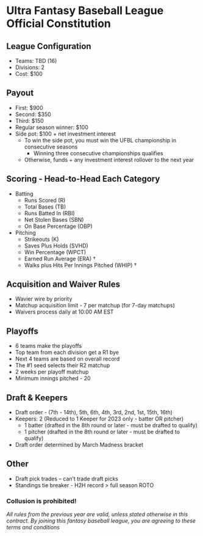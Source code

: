 # Ultra Fantasy Baseball League Official Constitution

## League Configuration
* Teams: TBD (16)	
* Divisions: 2	
* Cost: $100	

## Payout
* First: $900
* Second: $350
* Third: $150
* Regular season winner: $100
* Side pot: $100 + net investment interest
  * To win the side pot, you must win the UFBL championship in consecutive seasons
    * Winning three consecutive championships qualifies
  * Otherwise, funds + any investment interest rollover to the next year

## Scoring - Head-to-Head Each Category
* Batting
  * Runs Scored (R)
  * Total Bases (TB) 
  * Runs Batted In (RBI)
  * Net Stolen Bases (SBN)  
  * On Base Percentage (OBP)
* Pitching
  * Strikeouts (K)
  * Saves Plus Holds (SVHD)
  * Win Percentage (WPCT)
  * Earned Run Average (ERA) †
  * Walks plus Hits Per Innings Pitched (WHIP) † 

## Acquisition and Waiver Rules
* Wavier wire by priority
* Matchup acquisition limit - 7 per matchup (for 7-day matchups)
* Waivers process daily at 10:00 AM EST

## Playoffs
* 6 teams make the playoffs	
* Top team from each division get a R1 bye
* Next 4 teams are based on overall record
* The #1 seed selects their R2 matchup
* 2 weeks per playoff matchup
* Minimum innings pitched - 20

## Draft & Keepers
* Draft order - (7th - 14th), 5th, 6th, 4th, 3rd, 2nd, 1st, 15th, 16th) 
* Keepers: 2 (Reduced to 1 Keeper for 2023 only - batter OR pitcher)
  * 1 batter (drafted in the 8th round or later - must be drafted to qualify)
  * 1 pitcher (drafted in the 8th round or later - must be drafted to qualify)
* Draft order determined by March Madness bracket

## Other
* Draft pick trades – can’t trade draft picks
* Standings tie breaker - H2H record > full season ROTO

### Collusion is prohibited! 
*All rules from the previous year are valid, unless stated otherwise in this contract. By joining this fantasy baseball league, you are agreeing to these terms and conditions*
